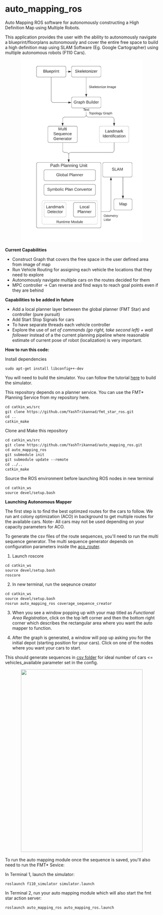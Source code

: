 # auto_mapping_ros
Auto Mapping ROS software for autonomously constructing a High Definition Map using Multiple Robots.

This application provides the user with the ability to autonomously navigate a blueprint/floorplans autonomously and cover the entire free space to build a high definition map using SLAM Software (Eg. Google Cartographer) using multiple autonomous robots (F110 Cars).

<p align="center"><img src="media/auto_mapping_ros.jpg" width="400" height="600">
</p>

**Current Capabilities**
- Construct Graph that covers the free space in the user defined area from image of map
- Run Vehicle Routing for assigning each vehicle the locations that they need to explore
- Autonomously navigate multiple cars on the routes decided for them  
- MPC controller -> Can reverse and find ways to reach goal points even if they are behind  

**Capabilities to be added in future**
- Add a local planner layer between the global planner (FMT Star) and controller (pure pursuit)  
- Add Start Stop Signals for cars  
- To have separate threads each vehicle controller  
- Explore the use of *set of commands (go right, take second left) + wall follower* instead of a the current planning pipeline where reasonable estimate of current pose of robot (localization) is very important. 


**How to run this code:**

Install dependencies
```
sudo apt-get install libconfig++-dev
```

You will need to build the simulator. You can follow the tutorial [here](https://github.com/YashTrikannad/f110-simulator-multi-agent) to build the simulator.

This repository depends on a planner service. You can use the FMT* Planning Service from my repository here.
```
cd catkin_ws/src
git clone https://github.com/YashTrikannad/fmt_star_ros.git
cd ..
catkin_make

```
Clone and Make this repository
```
cd catkin_ws/src
git clone https://github.com/YashTrikannad/auto_mapping_ros.git
cd auto_mapping_ros
git submodule init
git submodule update --remote
cd ../..
catkin_make
```

Source the ROS environment before launching ROS nodes in new terminal
```
cd catkin_ws
source devel/setup.bash
```
**Launching Autonomous Mapper**

The first step is to find the best optimzed routes for the cars to follow. We run ant colony optimization (ACO) in background to get multiple routes for the available cars. Note- All cars may not be used depending on your capacity parameters for ACO. 

To generate the csv files of the route sequences, you'll need to run the multi sequence generator. The multi sequence generator depends on configuration parameters inside the [aco_router](https://github.com/YashTrikannad/aco_router/blob/8964081f2319e5ae4dd99a25f29365ba24645b78/config.cfg). 


1. Launch roscore
```
cd catkin_ws
source devel/setup.bash
roscore
```
2. In new terminal, run the seqeunce creator
```
cd catkin_ws
source devel/setup.bash
rosrun auto_mapping_ros coverage_sequence_creator
```
3. When you see a window popping up with your map titled as *Functional Area Registration*, click on the top left corner and then the bottom right corner which describes the rectangular area where you want the auto mapper to function.

4. After the graph is generated, a window will pop up asking you for the initial depot (starting position for your cars). Click on one of the nodes where you want your cars to start. 

This should generate sequences in [csv folder](https://github.com/YashTrikannad/auto_mapping_ros/tree/master/csv) for ideal number of cars <= vehicles_available parameter set in the config.


<p align="center"><img src="media/multi_agent.gif" width="400" height="600">
</p>


To run the auto mapping module once the sequence is saved, you'll also need to run the FMT* Sevice:

In Terminal 1, launch the simulator:
```
roslaunch f110_simulator simulator.launch
```

In Terminal 2, run your auto mapping module which will also start the fmt star action server:
```
roslaunch auto_mapping_ros auto_mapping_ros.launch
```
